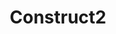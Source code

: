 ---
layout: page
title: Construct2
description: >
  Here you should be able to find everything you need to know to accomplish the most common tasks when blogging with Hydejack.
hide_description: true
sitemap: false
permalink: /c2/
---